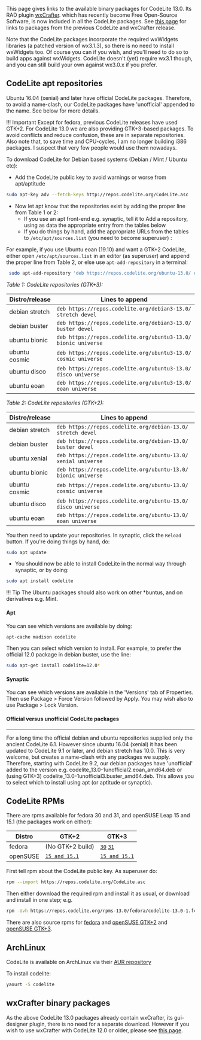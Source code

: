 
This page gives links to the available binary packages for CodeLite 13.0. Its RAD plugin  [wxCrafter](http://wxcrafter.codelite.org/). which has recently become Free Open-Source Software, is now included in all the CodeLite packages.
See [this page](../Repositories12) for links to packages from the previous CodeLite and wxCrafter release.


Note that the CodeLite packages incorporate the required wxWidgets libraries (a patched version of wx3.1.3), so there is no need to install wxWidgets too. Of course you can if you wish, and you'll need to do so to build apps against wxWidgets. CodeLite doesn't (yet) require wx3.1 though, and you can still build your own against wx3.0.x if you prefer. 

CodeLite apt repositories
----

Ubuntu 16.04 (xenial) and later have official CodeLite packages. Therefore, to avoid a name-clash, our CodeLite packages have 'unofficial' appended to the name.  See below for more details.


!!! Important
    Except for fedora, previous CodeLite releases have used GTK+2. For CodeLite 13.0 we are also providing GTK+3-based packages. To avoid conflicts and reduce confusion, these are in separate repositories.
    Also note that, to save time and CPU-cycles, I am no longer building i386 packages. I suspect that very few people would use them nowadays.


To download CodeLite for Debian based systems (Debian / Mint / Ubuntu etc):

  * Add the CodeLite public key to avoid warnings or worse from apt/aptitude

```bash
sudo apt-key adv --fetch-keys http://repos.codelite.org/CodeLite.asc
```

- Now let apt know that the repositories exist by adding the proper line from Table 1 or 2:
    - If you use an apt front-end e.g. synaptic, tell it to Add a repository, using as data the appropriate entry from the tables below
    - If you do things by hand, add the appropriate URLs from the tables to `/etc/apt/sources.list` (you need to become superuser) :

For example, if you use Ubuntu eoan (19.10) and want a GTK+2 CodeLite, either open `/etc/apt/sources.list` in an editor (as superuser) and append the proper line
from Table 2, or else use `apt-add-repository` in a terminal:

```bash
 sudo apt-add-repository 'deb https://repos.codelite.org/ubuntu-13.0/ eoan universe'
```

*Table 1: CodeLite repositories (GTK+3):* 

Distro/release 	| Lines to append
----------------|---------------------------
debian stretch 	| `deb https://repos.codelite.org/debian3-13.0/ stretch devel`
debian buster 	| `deb https://repos.codelite.org/debian3-13.0/ buster devel`
ubuntu bionic 	| `deb https://repos.codelite.org/ubuntu3-13.0/ bionic universe`
ubuntu cosmic 	| `deb https://repos.codelite.org/ubuntu3-13.0/ cosmic universe`
ubuntu disco 	| `deb https://repos.codelite.org/ubuntu3-13.0/ disco universe`
ubuntu eoan 	| `deb https://repos.codelite.org/ubuntu3-13.0/ eoan universe`

*Table 2: CodeLite repositories (GTK+2):* 

Distro/release 	| Lines to append
----------------|---------------------------
debian stretch 	| `deb https://repos.codelite.org/debian-13.0/ stretch devel`
debian buster 	| `deb https://repos.codelite.org/debian-13.0/ buster devel`
ubuntu xenial 	| `deb https://repos.codelite.org/ubuntu-13.0/ xenial universe`
ubuntu bionic 	| `deb https://repos.codelite.org/ubuntu-13.0/ bionic universe`
ubuntu cosmic 	| `deb https://repos.codelite.org/ubuntu-13.0/ cosmic universe`
ubuntu disco 	| `deb https://repos.codelite.org/ubuntu-13.0/ disco universe`
ubuntu eoan 	| `deb https://repos.codelite.org/ubuntu-13.0/ eoan universe`


 You then need to update your repositories. In synaptic, click the `Reload` button. If you're doing things by hand, do: 

```bash
sudo apt update
```

* You should now be able to install CodeLite in the normal way through synaptic, or by doing:

```bash
sudo apt install codelite
```

!!! Tip
    The Ubuntu packages should also work on other *buntus, and on derivatives e.g. Mint.


#### Apt

You can see which versions are available by doing: 

```bash
apt-cache madison codelite
```

Then you can select which version to install. For example, to prefer the official 12.0 package in debian buster, use the line: 

```bash
sudo apt-get install codelite=12.0*
```

#### Synaptic

You can see which versions are available in the 'Versions' tab of Properties. Then use Package > Force Version followed by Apply. 
You may wish also to use Package > Lock Version. 

#### Official versus unofficial CodeLite packages
---

For a long time the official debian and ubuntu repositories supplied only the ancient CodeLite 6.1. However since ubuntu 16.04 (xenial) it has been updated to CodeLite 9.1 or later, and debian stretch has 10.0. This is very welcome, but creates a name-clash with any packages we supply. Therefore, starting with CodeLite 9.2, our debian packages have 'unofficial' added to the version e.g. codelite_13.0-1unofficial2.eoan_amd64.deb or (using GTK+3) codelite_13.0-1unofficial3.buster_amd64.deb. This allows you to select which to install using apt (or aptitude or synaptic). 


CodeLite RPMs
---

There are rpms available for fedora 30 and 31, and openSUSE Leap 15 and 15.1 (the packages work on either): 

Distro|  GTK+2 | GTK+3
--------|--------|--------
fedora| (No GTK+2 build) | [`30`][5]  	  [`31`][6]
openSUSE | [`15 and 15.1`][7]  | [`15 and 15.1`][8]


First tell rpm about the CodeLite public key. As superuser do:
```bash
rpm --import https://repos.codelite.org/CodeLite.asc
```


Then either download the required rpm and install it as usual, or download and install in one step; e.g.
```bash
rpm -Uvh https://repos.codelite.org/rpms-13.0/fedora/codelite-13.0-1.fc31.x86_64.rpm
```

There are also source rpms for [fedora](https://repos.codelite.org/rpms-13.0/fedora/codelite-13.0-1.fc.src.rpm)  and [ openSUSE GTK+2](https://repos.codelite.org/rpms-13.0/suse/codelite-13.0-1.gtk2suse.src.rpm) and [ openSUSE GTK+3](https://repos.codelite.org/rpms-13.0/suse/codelite-13.0-1.gtk3suse.src.rpm).

ArchLinux
----

CodeLite is available on ArchLinux via their [AUR repository][4]

To install codelite:

```bash
yaourt -S codelite
```


wxCrafter binary packages
----

As the above CodeLite 13.0 packages already contain wxCrafter, its gui-designer plugin, there is no need for a separate download. However if you wish to use wxCrafter with CodeLite 12.0 or older, please see [this page](../Repositories12).

[1]: https://downloads.codelite.org
[4]: https://aur.archlinux.org/packages/codelite/
[5]: https://repos.codelite.org/rpms-13.0/fedora/codelite-13.0-1.fc30.x86_64.rpm
[6]: https://repos.codelite.org/rpms-13.0/fedora/codelite-13.0-1.fc31.x86_64.rpm
[7]: https://repos.codelite.org/rpms-13.0/suse/gtk2/codelite-13.0-1.gtk2suse.x86_64.rpm
[8]: https://repos.codelite.org/rpms-13.0/suse/gtk3/codelite-13.0-1.gtk3suse.x86_64.rpm

